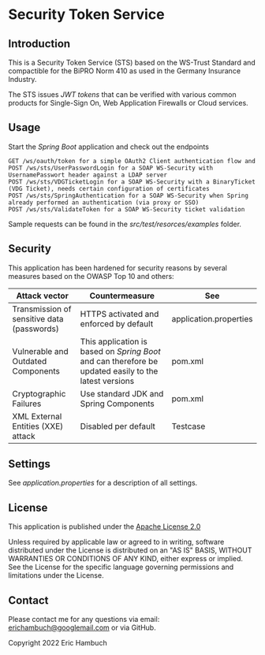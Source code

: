 # Security Token Service

## Introduction

This is a Security Token Service (STS) based on the WS-Trust Standard and compactible for the BiPRO Norm 410 as used in the Germany Insurance Industry.

The STS issues *JWT tokens* that can be verified with various common products for Single-Sign On, Web Application Firewalls or Cloud services.
 
## Usage

Start the *Spring Boot* application and check out the endpoints

```
GET /ws/oauth/token for a simple OAuth2 Client authentication flow and
POST /ws/sts/UserPasswordLogin for a SOAP WS-Security with UsernamePasswort header against a LDAP server
POST /ws/sts/VDGTicketLogin for a SOAP WS-Security with a BinaryTicket (VDG Ticket), needs certain configuration of certificates
POST /ws/sts/SpringAuthentication for a SOAP WS-Security when Spring already performed an authentication (via proxy or SSO)
POST /ws/sts/ValidateToken for a SOAP WS-Security ticket validation
```

Sample requests can be found in the _src/test/resorces/examples_ folder.

## Security

This application has been hardened for security reasons by several measures based on the OWASP Top 10 and others:

| Attack vector | Countermeasure | See |
| ------------- | -------------- | --- |
| Transmission of sensitive data (passwords) | HTTPS activated and enforced by default | application.properties |
| Vulnerable and Outdated Components | This application is based on *Spring Boot* and can therefore be updated easily to the latest versions | pom.xml |
| Cryptographic Failures | Use standard JDK and Spring Components | pom.xml |
| XML External Entities (XXE) attack | Disabled per default | Testcase |

## Settings

See *application.properties* for a description of all settings.

## License

This application is published under the [Apache License 2.0](https://www.apache.org/licenses/LICENSE-2.0.html)

Unless required by applicable law or agreed to in writing, software
distributed under the License is distributed on an "AS IS" BASIS,
WITHOUT WARRANTIES OR CONDITIONS OF ANY KIND, either express or implied.
See the License for the specific language governing permissions and
limitations under the License.

## Contact

Please contact me for any questions via email: [erichambuch@googlemail.com](mailto:erichambuch@googlemail.com) or via GitHub.

Copyright 2022 Eric Hambuch